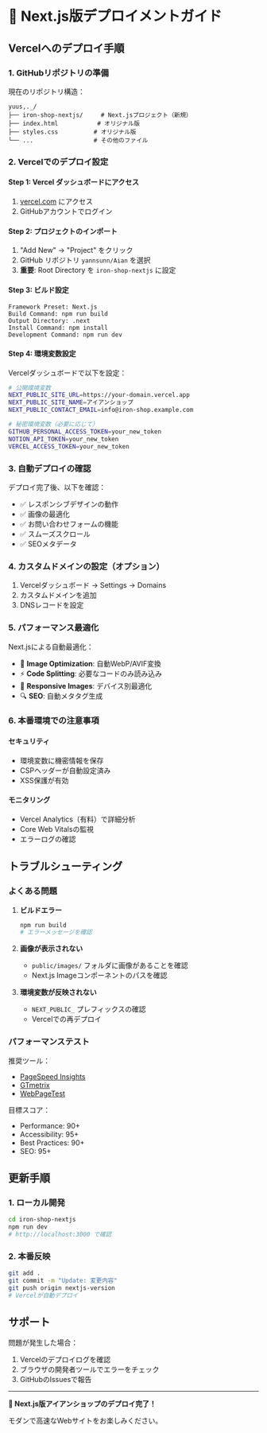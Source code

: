 # 🚀 Next.js版デプロイメントガイド

## Vercelへのデプロイ手順

### 1. GitHubリポジトリの準備

現在のリポジトリ構造：
```
yuus,._/
├── iron-shop-nextjs/     # Next.jsプロジェクト（新規）
├── index.html           # オリジナル版
├── styles.css          # オリジナル版
└── ...                 # その他のファイル
```

### 2. Vercelでのデプロイ設定

#### Step 1: Vercel ダッシュボードにアクセス
1. [vercel.com](https://vercel.com) にアクセス
2. GitHubアカウントでログイン

#### Step 2: プロジェクトのインポート
1. "Add New" → "Project" をクリック
2. GitHub リポジトリ `yannsunn/Aian` を選択
3. **重要**: Root Directory を `iron-shop-nextjs` に設定

#### Step 3: ビルド設定
```
Framework Preset: Next.js
Build Command: npm run build
Output Directory: .next
Install Command: npm install
Development Command: npm run dev
```

#### Step 4: 環境変数設定
Vercelダッシュボードで以下を設定：

```bash
# 公開環境変数
NEXT_PUBLIC_SITE_URL=https://your-domain.vercel.app
NEXT_PUBLIC_SITE_NAME=アイアンショップ
NEXT_PUBLIC_CONTACT_EMAIL=info@iron-shop.example.com

# 秘密環境変数（必要に応じて）
GITHUB_PERSONAL_ACCESS_TOKEN=your_new_token
NOTION_API_TOKEN=your_new_token
VERCEL_ACCESS_TOKEN=your_new_token
```

### 3. 自動デプロイの確認

デプロイ完了後、以下を確認：
- ✅ レスポンシブデザインの動作
- ✅ 画像の最適化
- ✅ お問い合わせフォームの機能
- ✅ スムーズスクロール
- ✅ SEOメタデータ

### 4. カスタムドメインの設定（オプション）

1. Vercelダッシュボード → Settings → Domains
2. カスタムドメインを追加
3. DNSレコードを設定

### 5. パフォーマンス最適化

Next.jsによる自動最適化：
- 🚀 **Image Optimization**: 自動WebP/AVIF変換
- ⚡ **Code Splitting**: 必要なコードのみ読み込み
- 📱 **Responsive Images**: デバイス別最適化
- 🔍 **SEO**: 自動メタタグ生成

### 6. 本番環境での注意事項

#### セキュリティ
- 環境変数に機密情報を保存
- CSPヘッダーが自動設定済み
- XSS保護が有効

#### モニタリング
- Vercel Analytics（有料）で詳細分析
- Core Web Vitalsの監視
- エラーログの確認

## トラブルシューティング

### よくある問題

1. **ビルドエラー**
   ```bash
   npm run build
   # エラーメッセージを確認
   ```

2. **画像が表示されない**
   - `public/images/` フォルダに画像があることを確認
   - Next.js Imageコンポーネントのパスを確認

3. **環境変数が反映されない**
   - `NEXT_PUBLIC_` プレフィックスの確認
   - Vercelでの再デプロイ

### パフォーマンステスト

推奨ツール：
- [PageSpeed Insights](https://pagespeed.web.dev/)
- [GTmetrix](https://gtmetrix.com/)
- [WebPageTest](https://www.webpagetest.org/)

目標スコア：
- Performance: 90+
- Accessibility: 95+
- Best Practices: 90+
- SEO: 95+

## 更新手順

### 1. ローカル開発
```bash
cd iron-shop-nextjs
npm run dev
# http://localhost:3000 で確認
```

### 2. 本番反映
```bash
git add .
git commit -m "Update: 変更内容"
git push origin nextjs-version
# Vercelが自動デプロイ
```

## サポート

問題が発生した場合：
1. Vercelのデプロイログを確認
2. ブラウザの開発者ツールでエラーをチェック
3. GitHubのIssuesで報告

---

**🎉 Next.js版アイアンショップのデプロイ完了！**

モダンで高速なWebサイトをお楽しみください。
